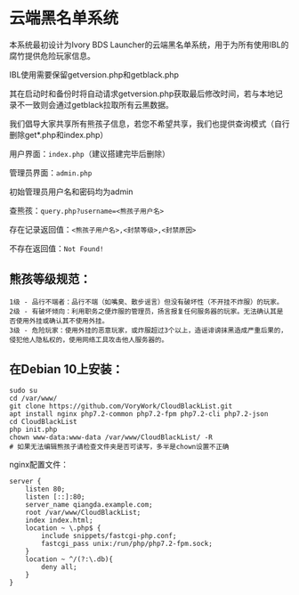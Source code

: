 # 云端黑名单系统
本系统最初设计为Ivory BDS Launcher的云端黑名单系统，用于为所有使用IBL的腐竹提供危险玩家信息。

IBL使用需要保留getversion.php和getblack.php

其在启动时和备份时将自动请求getversion.php获取最后修改时间，若与本地记录不一致则会通过getblack拉取所有云黑数据。

我们倡导大家共享所有熊孩子信息，若您不希望共享，我们也提供查询模式（自行删除get*.php和index.php）

用户界面：`index.php`（建议搭建完毕后删除）

管理员界面：`admin.php`

初始管理员用户名和密码均为admin

查熊孩：`query.php?username=<熊孩子用户名>`

存在记录返回值：`<熊孩子用户名>,<封禁等级>,<封禁原因>`

不存在返回值：`Not Found!`

## 熊孩等级规范：
```
1级 - 品行不端者：品行不端（如嘴臭、散步谣言）但没有破坏性（不开挂不炸服）的玩家。
2级 - 有破坏倾向：利用职务之便炸服的管理员，扬言报复任何服务器的玩家。无法确认其是否使用外挂或确认其不使用外挂。
3级 - 危险玩家：使用外挂的恶意玩家，或炸服超过3个以上，造谣诽谤抹黑造成严重后果的，侵犯他人隐私权的，使用网络工具攻击他人服务器的。

```


## 在Debian 10上安装：
```
sudo su
cd /var/www/
git clone https://github.com/VoryWork/CloudBlackList.git
apt install nginx php7.2-common php7.2-fpm php7.2-cli php7.2-json
cd CloudBlackList
php init.php
chown www-data:www-data /var/www/CloudBlackList/ -R
# 如果无法编辑熊孩子请检查文件夹是否可读写，多半是chown设置不正确
```
nginx配置文件：
```
server {
    listen 80;
    listen [::]:80;
    server_name qiangda.example.com;
    root /var/www/CloudBlackList;
    index index.html;
    location ~ \.php$ {
        include snippets/fastcgi-php.conf;
        fastcgi_pass unix:/run/php/php7.2-fpm.sock;
    }
    location ~ ^/(?:\.db){
        deny all;
    }
}